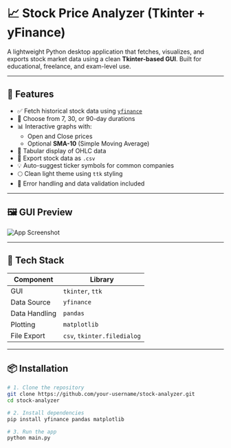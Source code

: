# 📈 Stock Price Analyzer (Tkinter + yFinance)

A lightweight Python desktop application that fetches, visualizes, and exports stock market data using a clean **Tkinter-based GUI**. Built for educational, freelance, and exam-level use.

---

## 🚀 Features

- ✅ Fetch historical stock data using [`yfinance`](https://pypi.org/project/yfinance/)
- 📅 Choose from 7, 30, or 90-day durations
- 📊 Interactive graphs with:
  - Open and Close prices
  - Optional **SMA-10** (Simple Moving Average)
- 🧾 Tabular display of OHLC data
- 💾 Export stock data as `.csv`
- 💡 Auto-suggest ticker symbols for common companies
- 🌕 Clean light theme using `ttk` styling
- 🧪 Error handling and data validation included

---

## 🖼️ GUI Preview

![App Screenshot](screenshot.png) <!-- Add an actual screenshot file in your repo -->

---

## 🧱 Tech Stack

| Component        | Library          |
|------------------|------------------|
| GUI              | `tkinter`, `ttk` |
| Data Source      | `yfinance`       |
| Data Handling    | `pandas`         |
| Plotting         | `matplotlib`     |
| File Export      | `csv`, `tkinter.filedialog` |

---

## 📦 Installation

```bash
# 1. Clone the repository
git clone https://github.com/your-username/stock-analyzer.git
cd stock-analyzer

# 2. Install dependencies
pip install yfinance pandas matplotlib

# 3. Run the app
python main.py
